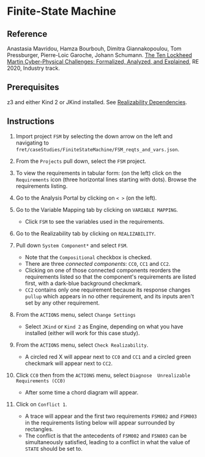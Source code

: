 # Finite-State Machine

## Reference

Anastasia Mavridou, Hamza Bourbouh, Dimitra Giannakopoulou, Tom Pressburger, Pierre-Loic Garoche, Johann Schumann. [The Ten Lockheed Martin Cyber-Physical Challenges: Formalized, Analyzed, and Explained](https://ieeexplore.ieee.org/abstract/document/9218211), RE 2020, Industry track.

## Prerequisites

z3 and either Kind 2 or JKind installed. See [Realizability Dependencies](../../fret-electron/docs/_media/exports/realizabilityManual.md).

## Instructions

1. Import project `FSM` by selecting the down arrow on the left and navigating to `fret/caseStudies/FiniteStateMachine/FSM_reqts_and_vars.json`.

2. From the `Projects` pull down, select the `FSM` project.

3. To view the requirements in tabular form: (on the left) click on the
   `Requirements` icon (three horizontal lines starting with dots). Browse
   the requirements listing.
   
4. Go to the Analysis Portal by clicking on `< >` (on the left).

5. Go to the Variable Mapping tab by clicking on `VARIABLE MAPPING`.
    * Click `FSM` to see the variables used in the requirements.

6. Go to the Realizability tab by clicking on `REALIZABILITY`. 

7. Pull down `System Component*` and select `FSM`.
   * Note that the `Compositional` checkbox is checked.
   * There are three _connected components_: `CC0`, `CC1` and `CC2`.
   * Clicking on one of those connected components reorders the requirements listed so that the component's requirements are listed first, with a dark-blue background checkmark. 
   * `CC2` contains only one requirement because its response changes `pullup` which appears in no other requirement, and its inputs aren't set by any other requirement.
   
8. From the `ACTIONS` menu, select `Change Settings`
   * Select `JKind` or `Kind 2` as Engine, depending on what you have installed (either will work for this case study).
   
9. From the `ACTIONS` menu, select `Check Realizability`.
   * A circled red X will appear next to `CC0` and `CC1` and a circled green checkmark will appear next to `CC2`.

10. Click `CC0` then from the `ACTIONS` menu, select `Diagnose 
Unrealizable Requirements (CC0)`
    * After some time a chord diagram will appear.
	
11. Click on `Conflict 1`.
    * A trace will appear and the first two requirements `FSM002` and `FSM003` in the requirements listing below will appear surrounded by rectangles.
	* The conflict is that the antecedents of `FSM002` and `FSN003` can be simultaneously satisfied, leading to a conflict in what the value of `STATE` should be set to.
